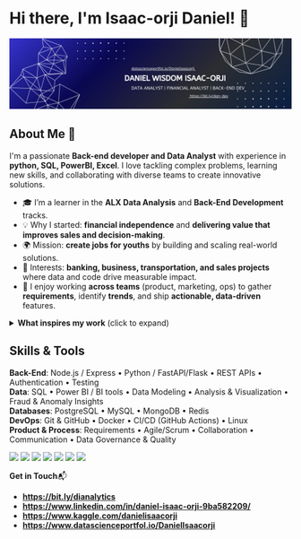 # Hi there, I'm Isaac-orji Daniel! 👋

![Banner](https://raw.githubusercontent.com/zaram-data/zaram-data/main/banner.png)
## About Me 🚀

I'm a passionate **Back-end developer and Data Analyst** with experience in **python, SQL, PowerBI, Excel**. I love tackling complex problems, learning new skills, and collaborating with diverse teams to create innovative solutions.

- 🎓 I’m a learner in the <b>ALX Data Analysis</b> and <b>Back-End Development</b> tracks.  
- 💡 Why I started: <b>financial independence</b> and <b>delivering value that improves sales and decision-making</b>.  
- 🌍 Mission: <b>create jobs for youths</b> by building and scaling real-world solutions.  
- 🧭 Interests: <b>banking, business, transportation, and sales projects</b> where data and code drive measurable impact.  
- 🤝 I enjoy working <b>across teams</b> (product, marketing, ops) to gather <b>requirements</b>, identify <b>trends</b>, and ship <b>actionable, data-driven</b> features.

<details>
<summary><b>What inspires my work</b> (click to expand)</summary>

- Building systems that businesses can trust—strong <b>governance</b>, data <b>quality</b>, and <b>accuracy</b>.  
- Turning complex datasets into clear, <b>actionable insights</b> for <b>growth</b> and <b>performance</b>.  
- Helping teams move faster with <b>agile</b> collaboration and <b>communication</b>.
</details>

<!-- SKILLS / TOOLING -->
<h2>Skills & Tools</h2>

<b>Back-End</b>: Node.js / Express <span>•</span> Python / FastAPI/Flask <span>•</span> REST APIs <span>•</span> Authentication <span>•</span> Testing  
<b>Data</b>: SQL <span>•</span> Power BI / BI tools <span>•</span> Data Modeling <span>•</span> Analysis & Visualization <span>•</span> Fraud & Anomaly Insights  
<b>Databases</b>: PostgreSQL <span>•</span> MySQL <span>•</span> MongoDB <span>•</span> Redis  
<b>DevOps</b>: Git & GitHub <span>•</span> Docker <span>•</span> CI/CD (GitHub Actions) <span>•</span> Linux  
<b>Product & Process</b>: Requirements <span>•</span> Agile/Scrum <span>•</span> Collaboration <span>•</span> Communication <span>•</span> Data Governance & Quality

<p>
<p>
  <img src="https://img.shields.io/badge/Language-SQL-informational"> 
  <img src="https://img.shields.io/badge/Framework-Express.js-informational?logo=node.js"> 
  <img src="https://img.shields.io/badge/Language-Python-informational?logo=python">
  <img src="https://img.shields.io/badge/BI-Power%20BI-informational?logo=powerbi">
  <img src="https://img.shields.io/badge/DB-PostgreSQL-informational?logo=postgresql">
  <img src="https://img.shields.io/badge/Cloud-Render/Heroku/AWS-informational">
  <img src="https://img.shields.io/badge/DevOps-Docker-informational?logo=docker">
</p> 

**Get in Touch**📬

- **https://bit.ly/dianalytics**
- **https://www.linkedin.com/in/daniel-isaac-orji-9ba582209/**
- **https://www.kaggle.com/danielisaacorji**
- **https://www.datascienceportfol.io/DanielIsaacorji**

